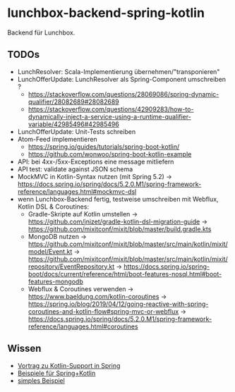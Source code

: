 # lunchbox-backend-spring-kotlin

Backend für Lunchbox.


## TODOs

- LunchResolver: Scala-Implementierung übernehmen/"transponieren"
- LunchOfferUpdate: LunchResolver als Spring-Component umschreiben ?
  - https://stackoverflow.com/questions/28069086/spring-dynamic-qualifier/28082689#28082689
  - https://stackoverflow.com/questions/42909283/how-to-dynamically-inject-a-service-using-a-runtime-qualifier-variable/42985496#42985496
- LunchOfferUpdate: Unit-Tests schreiben
- Atom-Feed implementieren
  - https://spring.io/guides/tutorials/spring-boot-kotlin/
  - https://github.com/wonwoo/spring-boot-kotlin-example
- API: bei 4xx-/5xx-Exceptions eine message mitliefern
- API test: validate against JSON schema
- MockMVC in Kotlin-Syntax nutzen (mit Spring 5.2) -> https://docs.spring.io/spring/docs/5.2.0.M1/spring-framework-reference/languages.html#mockmvc-dsl
- wenn Lunchbox-Backend fertig, testweise umschreiben mit Webflux, Kotlin DSL & Coroutines:
  - Gradle-Skripte auf Kotlin umstellen
    -> https://github.com/jnizet/gradle-kotlin-dsl-migration-guide
    -> https://github.com/mixitconf/mixit/blob/master/build.gradle.kts
  - MongoDB nutzen
    -> https://github.com/mixitconf/mixit/blob/master/src/main/kotlin/mixit/model/Event.kt
    -> https://github.com/mixitconf/mixit/blob/master/src/main/kotlin/mixit/repository/EventRepository.kt
    -> https://docs.spring.io/spring-boot/docs/current/reference/html/boot-features-nosql.html#boot-features-mongodb
  - Webflux & Coroutines verwenden
    -> https://www.baeldung.com/kotlin-coroutines
    -> https://spring.io/blog/2019/04/12/going-reactive-with-spring-coroutines-and-kotlin-flow#spring-mvc-or-webflux
    -> https://docs.spring.io/spring/docs/5.2.0.M1/spring-framework-reference/languages.html#coroutines


## Wissen

- [Vortrag zu Kotlin-Support in Spring](https://www.infoq.com/presentations/spring-kotlin-boot)
- [Beispiele für Spring+Kotlin](https://github.com/sdeleuze/spring-kotlin-deepdive/tree/step3-coroutine)
- [simples Beispiel](https://github.com/sdeleuze/spring-boot-kotlin-demo)
